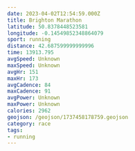 ```yaml
---
date: 2023-04-02T12:54:59.000Z
title: Brighton Marathon
latitude: 50.8378448523581
longitude: -0.14549852348864079
sport: running
distance: 42.687599999999996
time: 13913.795
avgSpeed: Unknown
maxSpeed: Unknown
avgHr: 151
maxHr: 173
avgCadence: 84
maxCadence: 91
avgPower: Unknown
maxPower: Unknown
calories: 2962
geojson: /geojson/1737458178759.geojson
category: race
tags:
- running
---
```

